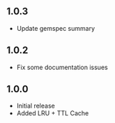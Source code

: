 ## 1.0.3
  - Update gemspec summary

## 1.0.2
  - Fix some documentation issues

## 1.0.0
 - Initial release
 - Added LRU + TTL Cache
